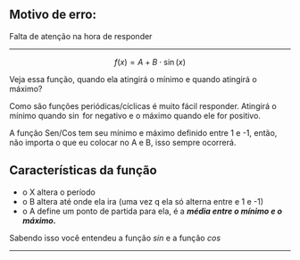 
## Motivo de erro:

Falta de atenção na hora de responder

---

$$
f(x) = A + B\cdot \sin (x)
$$

Veja essa função, quando ela atingirá o mínimo e quando atingirá o máximo?

Como são funções periódicas/cíclicas é muito fácil responder. Atingirá o mínimo quando $\sin$ for negativo e o máximo quando ele for positivo.

A função Sen/Cos tem seu mínimo e máximo definido entre 1 e -1, então, não importa o que eu colocar no A e B, isso sempre ocorrerá. 

## Características da função

- o X altera o período
- o B altera até onde ela ira (uma vez q ela só alterna entre e 1 e -1)
- o A define um ponto de partida para ela, é a ***média entre o mínimo e o máximo.*** 

Sabendo isso você entendeu a função $sin$ e a função $cos$

---
